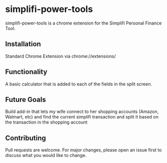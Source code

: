 # simplifi-power-tools

simplifi-power-tools is a chrome extension for the Simplifi Personal Finance Tool.

## Installation

Standard Chrome Extension via chrome://extensions/

## Functionality

A basic calculator that is added to each of the fields in the split screen.

## Future Goals

Build add-in that lets my wife connect to her shopping accounts (Amazon, Walmart, etc) and find the current simplifi transaction and split it based on the transaction in the shopping account

## Contributing

Pull requests are welcome. For major changes, please open an issue first
to discuss what you would like to change.
